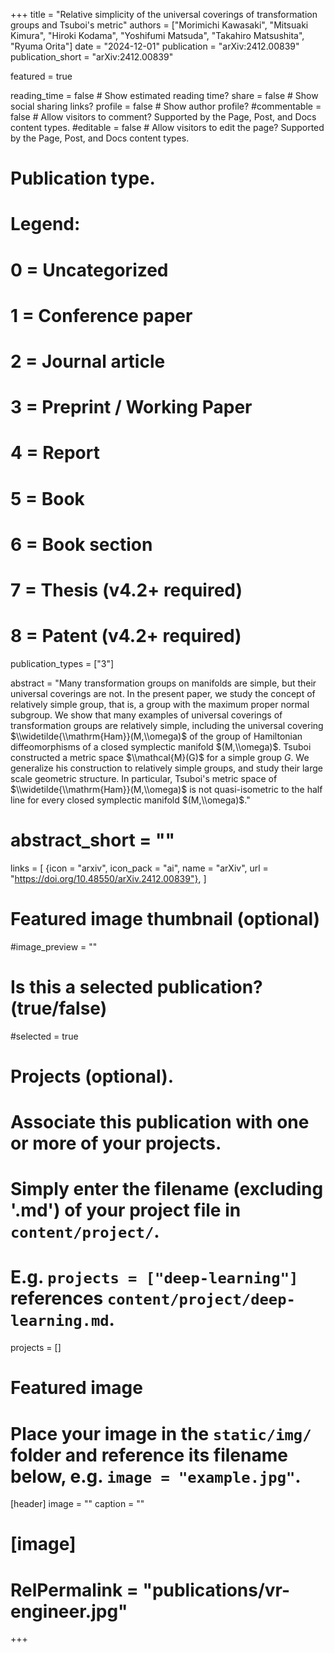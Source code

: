 +++
title = "Relative simplicity of the universal coverings of transformation groups and Tsuboi's metric"
authors = ["Morimichi Kawasaki", "Mitsuaki Kimura", "Hiroki Kodama", "Yoshifumi Matsuda", "Takahiro Matsushita", "Ryuma Orita"]
date = "2024-12-01"
publication = "arXiv:2412.00839"
publication_short = "arXiv:2412.00839"

featured = true

reading_time = false  # Show estimated reading time?
share = false  # Show social sharing links?
profile = false  # Show author profile?
#commentable = false  # Allow visitors to comment? Supported by the Page, Post, and Docs content types.
#editable = false  # Allow visitors to edit the page? Supported by the Page, Post, and Docs content types.

# Publication type.
# Legend:
# 0 = Uncategorized
# 1 = Conference paper
# 2 = Journal article
# 3 = Preprint / Working Paper
# 4 = Report
# 5 = Book
# 6 = Book section
# 7 = Thesis (v4.2+ required)
# 8 = Patent (v4.2+ required)
publication_types = ["3"]

abstract = "Many transformation groups on manifolds are simple, but their universal coverings are not. In the present paper, we study the concept of relatively simple group, that is, a group with the maximum proper normal subgroup. We show that many examples of universal coverings of transformation groups are relatively simple, including the universal covering $\\widetilde{\\mathrm{Ham}}(M,\\omega)$ of the group of Hamiltonian diffeomorphisms of a closed symplectic manifold $(M,\\omega)$. Tsuboi constructed a metric space $\\mathcal{M}(G)$ for a simple group $G$. We generalize his construction to relatively simple groups, and study their large scale geometric structure. In particular, Tsuboi's metric space of $\\widetilde{\\mathrm{Ham}}(M,\\omega)$ is not quasi-isometric to the half line for every closed symplectic manifold $(M,\\omega)$."
# abstract_short = ""

links = [
  {icon = "arxiv", icon_pack = "ai", name = "arXiv", url = "https://doi.org/10.48550/arXiv.2412.00839"},
  ]

# Featured image thumbnail (optional)
#image_preview = ""

# Is this a selected publication? (true/false)
#selected = true

# Projects (optional).
#   Associate this publication with one or more of your projects.
#   Simply enter the filename (excluding '.md') of your project file in `content/project/`.
#   E.g. `projects = ["deep-learning"]` references `content/project/deep-learning.md`.
projects = []

# Featured image
# Place your image in the `static/img/` folder and reference its filename below, e.g. `image = "example.jpg"`.
[header]
image = ""
caption = ""

# [image]
# RelPermalink = "publications/vr-engineer.jpg"
+++
